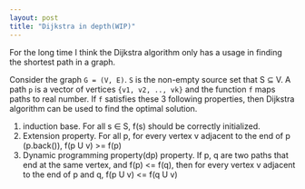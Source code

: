 ```yaml
---
layout: post
title: "Dijkstra in depth(WIP)"
---
```


For the long time I think the Dijkstra algorithm only has a usage in finding the shortest path in a graph.

Consider the graph `G = (V, E)`. `S` is the non-empty source set that S ⊆ V. 
A path `p` is a vector of vertices `{v1, v2, .., vk}` and the function `f` maps paths to real number. If `f` satisfies these 3 following properties, then Dijkstra algorithm can be used to find the optimal solution.
1. induction base. For all s ∈ S, f(s) should be correctly initialized.
2. Extension property. For all p, for every vertex v adjacent to the end of p (p.back()), f(p U v) >= f(p)
3. Dynamic programming property(dp) property. If p, q are two paths that end at the same vertex, and f(p) <= f(q), then for every vertex v adjacent to the end of p and q, f(p U v) <= f(q U v)